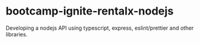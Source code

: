 # bootcamp-ignite-rentalx-nodejs
Developing a nodejs API using typescript, express, eslint/prettier and other libraries.
